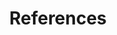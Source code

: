 ---
title: References
parent: projects
order: 3
sitemap:
  priority: 1
  changefreq: 'weekly'

sections:

   - file: print
     layout: text

   - file: online
     layout: text
---